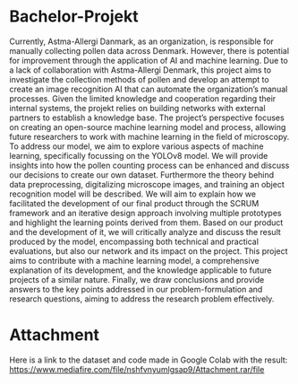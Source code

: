 # Bachelor-Projekt
Currently, Astma-Allergi Danmark, as an organization, is responsible for manually collecting pollen data across Denmark. However, there is potential for improvement through the application of AI and machine learning. Due to a lack of collaboration with Astma-Allergi Denmark, this project aims to investigate the collection methods of pollen and develop an attempt to create an image recognition AI that can automate the organization’s manual processes. Given the limited knowledge and cooperation regarding their internal systems, the projekt relies on building networks with external partners to establish a knowledge base. The project’s perspective focuses on creating an open-source machine learning model and process, allowing future researchers to work with machine learning in the field of microscopy. To address our model, we aim to explore various aspects of machine learning, specifically focussing on the YOLOv8 model. We will provide insights into how the pollen counting process can be enhanced and discuss our decisions to create our own dataset. Furthermore the theory behind data preprocessing, digitalizing microscope images, and training an object recognition model will be described. We will aim to explain how we facilitated the development of our final product through the SCRUM framework and an iterative design approach involving multiple prototypes and highlight the learning points derived from them. Based on our product and the development of it, we will critically analyze and discuss the result produced by the model, encompassing both technical and practical evaluations, but also our network and its impact on the project. This project aims to contribute with a machine learning model, a comprehensive explanation of its development, and the knowledge applicable to future projects of a similar nature. Finally, we draw conclusions and provide answers to the key points addressed in our problem-formulation and research questions, aiming to address the research problem effectively.

# Attachment
Here is a link to the dataset and code made in Google Colab with the result:
https://www.mediafire.com/file/nshfvnyumlgsap9/Attachment.rar/file
